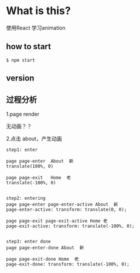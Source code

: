 # What is this?
使用React 学习animation

## how to start

```
$ npm start
```

## version


## 过程分析
1.page render

无动画？？

2.点击 about，产生动画

```text
step1: enter

page page-enter  About  新
translate(100%, 0)

page page-exit   Home  老
translate(-100%, 0)


step2: entering
page page-enter page-enter-active About  新
page-enter-active: transform: translate(0, 0);

page page-exit page-exit-active Home 老
page-exit-active: transform: translate(-100%, 0);


step3: enter done
page page-enter-done About  新

page page-exit-done Home  老
page-exit-done: transform: translate(-100%, 0);
```
